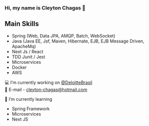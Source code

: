### Hi, my name is Cleyton Chagas 👋

## Main Skills
- Spring (Web, Data JPA, AMQP, Batch, WebSocket)
- Java (Java EE, Jsf, Maven, Hibernate, EJB, EJB Message Driven, ApacheMq)
- Next Js / React
- TDD Junit / Jest
- Microservices
- Docker
- AWS

💻 I’m currently working on [@DeloitteBrasil](https://www2.deloitte.com/br/pt.html) </br>
💬 E-mail - cleyton-chagas@hotmail.com

🌱 I’m currently learning
- Spring Framework 
- Microservices
- Next JS


